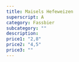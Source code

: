 ```yaml
---
title: Maisels Hefeweizen
superscript: A
category: Fassbier
subcategory: ""
description: 
price1: "2,8"
price2: "4,5"
price3: ""
---
```

